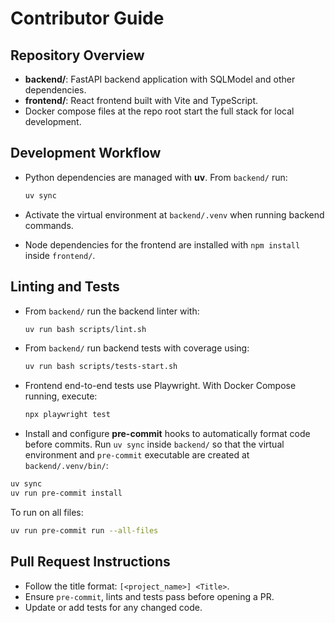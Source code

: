 # Contributor Guide

## Repository Overview
- **backend/**: FastAPI backend application with SQLModel and other dependencies.
- **frontend/**: React frontend built with Vite and TypeScript.
- Docker compose files at the repo root start the full stack for local development.

## Development Workflow
- Python dependencies are managed with **uv**. From `backend/` run:

  ```bash
  uv sync
  ```

- Activate the virtual environment at `backend/.venv` when running backend commands.
- Node dependencies for the frontend are installed with `npm install` inside `frontend/`.

## Linting and Tests
- From `backend/` run the backend linter with:

  ```bash
  uv run bash scripts/lint.sh
  ```

- From `backend/` run backend tests with coverage using:

  ```bash
  uv run bash scripts/tests-start.sh
  ```

- Frontend end-to-end tests use Playwright. With Docker Compose running, execute:

  ```bash
  npx playwright test
  ```

 - Install and configure **pre-commit** hooks to automatically format code before commits. Run `uv sync` inside `backend/` so that the virtual environment and `pre-commit` executable are created at `backend/.venv/bin/`:

  ```bash
  uv sync
  uv run pre-commit install
  ```

  To run on all files:

  ```bash
  uv run pre-commit run --all-files
  ```

## Pull Request Instructions
- Follow the title format: `[<project_name>] <Title>`.
- Ensure `pre-commit`, lints and tests pass before opening a PR.
- Update or add tests for any changed code.
